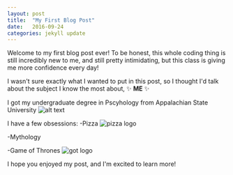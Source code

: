 ```yaml
---
layout: post
title:  "My First Blog Post"
date:   2016-09-24
categories: jekyll update
---
```

Welcome to my first blog post ever! 
To be honest, this whole coding thing is still incredibly new to me, and still pretty intimidating, but this class is giving me more confidence every day! 

I wasn't sure exactly what I wanted to put in this post, so I thought I'd talk about the subject I know the most about, :sparkles: **ME** :sparkles:

I got my undergraduate degree in Pscyhology from Appalachian State University ![alt text](https://mgtvsportzedge.files.wordpress.com/2014/08/app-st.gif)

I have a few obsessions: 
-Pizza ![pizza logo](http://slice.seriouseats.com/images/20110419-corner-slice-8th-and-31st-1.jpg)

-Mythology

-Game of Thrones ![got logo](http://cdn.wccftech.com/wp-content/uploads/2015/05/GoT.png)

I hope you enjoyed my post, and I'm excited to learn more!